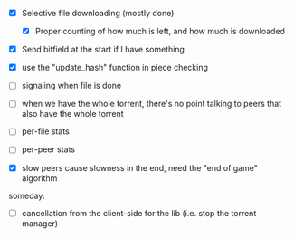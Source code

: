 - [x] Selective file downloading (mostly done)
  - [x] Proper counting of how much is left, and how much is downloaded

- [x] Send bitfield at the start if I have something
- [x] use the "update_hash" function in piece checking
- [ ] signaling when file is done

- [ ] when we have the whole torrent, there's no point talking to peers that also have the whole torrent

- [ ] per-file stats
- [ ] per-peer stats

- [x] slow peers cause slowness in the end, need the "end of game" algorithm

someday:
- [ ] cancellation from the client-side for the lib (i.e. stop the torrent manager)